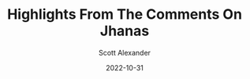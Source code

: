 ---
layout: podcast
title: "Highlights From The Comments On Jhanas"
author: Scott Alexander
description: https://astralcodexten.substack.com/p/highlights-from-the-comments-on-jhanas
date: 2022-10-31
length: 8961722
duration: 2240
guid: highlights-from-the-comments-on-jhanas
---